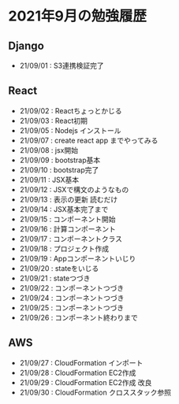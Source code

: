 # 2021年9月の勉強履歴

## Django
- 21/09/01 : S3連携検証完了

## React
- 21/09/02 : Reactちょっとかじる
- 21/09/03 : React初期
- 21/09/05 : Nodejs インストール
- 21/09/07 : create react app までやってみる
- 21/09/08 : jsx開始
- 21/09/09 : bootstrap基本
- 21/09/10 : bootstrap完了
- 21/09/11 : JSX基本
- 21/09/12 : JSXで構文のようなもの
- 21/09/13 : 表示の更新 読むだけ
- 21/09/14 : JSX基本完了まで
- 21/09/15 : コンポーネント開始
- 21/09/16 : 計算コンポーネント
- 21/09/17 : コンポーネントクラス
- 21/09/18 : プロジェクト作成
- 21/09/19 : Appコンポーネントいじり
- 21/09/20 : stateをいじる
- 21/09/21 : stateつづき
- 21/09/22 : コンポーネントつづき
- 21/09/24 : コンポーネントつづき
- 21/09/25 : コンポーネントつづき
- 21/09/26 : コンポーネント終わりまで

## AWS
- 21/09/27 : CloudFormation インポート
- 21/09/28 : CloudFormation EC2作成
- 21/09/29 : CloudFormation EC2作成 改良
- 21/09/30 : CloudFormation クロススタック参照